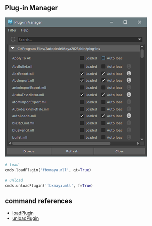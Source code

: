 ## Plug-in Manager

![Plug-in Manager](./images/PluginManager.png)

```python
# load
cmds.loadPlugin('fbxmaya.mll', qt=True)

# unload
cmds.unloadPlugin('fbxmaya.mll', f=True)
```

## command references
* [loadPlugin](https://help.autodesk.com/cloudhelp/2023/ENU/Maya-Tech-Docs/Commands/loadPlugin.html)
* [unloadPlugin](https://help.autodesk.com/cloudhelp/2023/ENU/Maya-Tech-Docs/Commands/unloadPlugin.html)